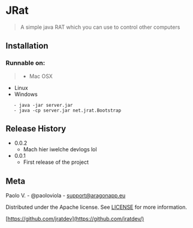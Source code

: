 # JRat
> A simple java RAT which you can use to control other computers

## Installation

### Runnable on:
>  - Mac OSX
   - Linux
   - Windows

```
   - java -jar server.jar
   - java -cp server.jar net.jrat.Bootstrap
```

## Release History

* 0.0.2
    * Mach hier iwelche devlogs lol
* 0.0.1
    * First release of the project

## Meta 

Paolo V. - @paoloviola - support@aragonapp.eu

Distributed under the Apache license. See [LICENSE](https://www.apache.org/licenses/LICENSE-2.0) for more information.

[https://github.com/jratdev](https://github.com/jratdev/)
